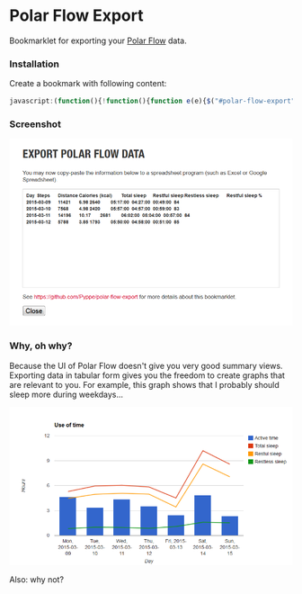 # Polar Flow Export
Bookmarklet for exporting your [Polar Flow](https://flow.polar.com/) data.

### Installation
Create a bookmark with following content:
```javascript
javascript:(function(){!function(){function e(e){$("#polar-flow-export").remove();var t=$('<div id="polar-flow-export"></div>');t.css({position:"fixed",width:"100%",height:"100%",top:0,left:0,zIndex:9999,background:"white",padding:"0 40px",boxSizing:"border-box"}).appendTo($("body")),$("<h1>Export Polar flow data</h2>").val("foobar").appendTo(t),e?($("<p>You may now copy-paste the information below to a spreadsheet program (such as Excel or Google Spreadsheet).</p>").appendTo(t),$("<textarea></textarea>").css({width:"100%",height:300}).val(e).appendTo(t)):$("<img />").attr("src","http://cdnjs.cloudflare.com/ajax/libs/galleriffic/2.0.1/css/loader.gif").appendTo(t),$("<br/>").appendTo(t);var o="https://github.com/Pyppe/polar-flow-export";$('<p>See <a href="'+o+'" target="_blank">'+o+"</a> for more details about this bookmarklet.</p>").appendTo(t).find("a").css({color:"#d10027"}),$('<button class="button" type="button">Close</button>').css({fontSize:"20px"}).click(function(){t.remove()}).appendTo(t)}function t(e){function t(e){return("00"+e).slice(-2)}var o=/(\d+) hours? (\d+) minutes/g,a=o.exec(e);return a&&3===a.length?[t(a[1]),t(a[2]),"00"].join(":"):null}function o(){var e="https://flow.polar.com/diary";if(0===window.location.href.indexOf(e))return!0;var t=confirm(["You are not on correct page for export. Redirect to Polar Flow Diary?","","NOTE: You must re-run bookmarklet on that page."].join("\n"));return t?(window.location=e,!1):!1}function a(o,a){var r=a.diff(o,"days"),p=_.reduce(_.range(0,r+1),function(e,t){return e.push(moment(o).add(t,"d")),e},[]),l=(new Date).getTime(),u=_.map(p,function(e){var o=e.format(i),a=["https://flow.polar.com/activity/summary/",o,"/",o,"/day?_=",l].join("");return $.get(a).then(function(o){function a(e,t){return{title:e,value:t}}var i=$("<div>"+o+"</div>"),r=i.find(".sleep-tracked-icon-image:eq(0) > span"),p=i.find(".steps-icon-image .value-huge").text();return p&&parseInt(p)>0?{day:e,rows:[a("Day",e.format(n)),a("Steps",p),a("Distance",i.find(".distance-icon-image .value-huge").text()),a("Calories",i.find(".calories-icon-image .value-huge").text()),a("Activity time",t(i.find(".active-time-icon-image .value-huge").text())),a("Inactivity stamps",i.find(".inactivity-icon-image .value-huge").text()),a("Total sleep",t(r.eq(0).text())),a("Restful sleep",t(r.eq(2).text())),a("Restless sleep",t(r.eq(3).text())),a("Restful sleep %",i.find(".sleep-tracked-icon-image:eq(1) .value-huge").text())]}:null})});e(null),$.when.apply($,u).then(function(){var t=_.reduce(_.compact(arguments),function(e,t,o){var a=t.rows;return 0===o&&e.push(_.pluck(a,"title").join("\t")),e.push(_.pluck(a,"value").join("\t")),e},[]);e(t.join("\n"))})}var n="YYYY-MM-DD",i="D.M.YYYY";!function(){if(o()){var e=moment().add(-7,"d").format(n),t=prompt("Give either start day of export (e.g. "+e+") or number of days from now to export (e.g. 7)","7"),i=moment(t,n);if(i.isValid()){e=moment().format(n);var r=prompt("Give end day of export (e.g. "+e+")",e),p=moment(r,n);p.isValid()?a(i,p):alert("Invalid input.")}else/^\d+$/gi.test(t)?a(moment().subtract(parseInt(t),"d"),moment()):alert("Invalid input.")}}()}();})();
```

### Screenshot
![Screenshot](/polar-flow-export.png?raw=true "Screenshot")

### Why, oh why?
Because the UI of Polar Flow doesn't give you very good summary views.
Exporting data in tabular form gives you the freedom to create graphs
that are relevant to you. For example, this graph shows that I probably should
sleep more during weekdays...

![Graph](/polar-graph-example.png?raw=true "Graph")

Also: why not?

